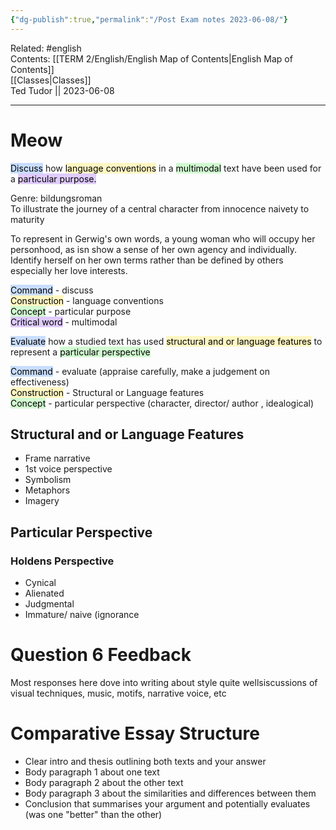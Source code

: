 ```yaml
---
{"dg-publish":true,"permalink":"/Post Exam notes 2023-06-08/"}
---
```


Related: #english  
Contents: [[TERM 2/English/English Map of Contents\|English Map of Contents]]  
[[Classes\|Classes]]  
Ted Tudor || 2023-06-08
***

# Meow

<mark style="background: #ADCCFFA6;">Discuss</mark> how <mark style="background: #FFF3A3A6;">language conventions</mark> in a <mark style="background: #BBFABBA6;">multimodal</mark> text have been used for a <mark style="background: #D2B3FFA6;">particular purpose.</mark> 

Genre: bildungsroman  
To illustrate the journey of a central character from innocence naivety to maturity 

To represent in Gerwig's own words, a young woman who will occupy her personhood, as isn show a sense of her own agency and individually. Identify herself on her own terms rather than be defined by others especially her love interests.

<mark style="background: #ADCCFFA6;">Command</mark> - discuss  
<mark style="background: #FFF3A3A6;">Construction</mark> - language conventions  
<mark style="background: #BBFABBA6;">Concept</mark> - particular purpose  
<mark style="background: #D2B3FFA6;">Critical word</mark> - multimodal 

<mark style="background: #ADCCFFA6;">Evaluate</mark> how a studied text has used <mark style="background: #FFF3A3A6;">structural and or language features</mark> to represent a <mark style="background: #BBFABBA6;">particular perspective </mark>

<mark style="background: #ADCCFFA6;">Command</mark> - evaluate (appraise carefully, make a judgement on effectiveness)  
<mark style="background: #FFF3A3A6;">Construction</mark> - Structural or Language features  
<mark style="background: #BBFABBA6;">Concept</mark> - particular perspective (character, director/ author , idealogical)

## Structural and or Language Features

- Frame narrative 
- 1st voice perspective 
- Symbolism
- Metaphors 
- Imagery 

## Particular Perspective

### Holdens Perspective

- Cynical 
- Alienated
- Judgmental 
- Immature/ naive (ignorance

# Question 6 Feedback

Most responses here dove into writing about style quite wellsiscussions of visual techniques, music, motifs, narrative voice, etc 

# Comparative Essay Structure

- Clear intro and thesis outlining both texts and your answer 
- Body paragraph 1 about one text
- Body paragraph 2 about the other text
- Body paragraph 3 about the similarities and differences between them 
- Conclusion that summarises your argument and potentially evaluates (was one "better" than the other)